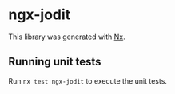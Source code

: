 # ngx-jodit

This library was generated with [Nx](https://nx.dev).

## Running unit tests

Run `nx test ngx-jodit` to execute the unit tests.
